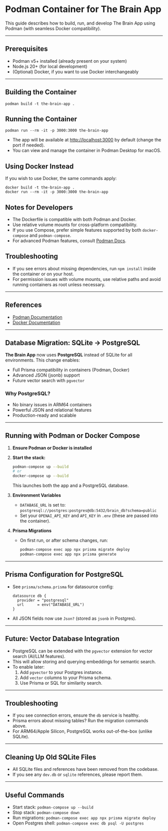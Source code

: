 # Podman Container for The Brain App

This guide describes how to build, run, and develop The Brain App using Podman (with seamless Docker compatibility).

---

## Prerequisites
- Podman v5+ installed (already present on your system)
- Node.js 20+ (for local development)
- (Optional) Docker, if you want to use Docker interchangeably

---

## Building the Container

```
podman build -t the-brain-app .
```

## Running the Container

```
podman run --rm -it -p 3000:3000 the-brain-app
```

- The app will be available at [http://localhost:3000](http://localhost:3000) by default (change the port if needed).
- You can view and manage the container in Podman Desktop for macOS.

## Using Docker Instead

If you wish to use Docker, the same commands apply:

```
docker build -t the-brain-app .
docker run --rm -it -p 3000:3000 the-brain-app
```

## Notes for Developers
- The Dockerfile is compatible with both Podman and Docker.
- Use relative volume mounts for cross-platform compatibility.
- If you use Compose, prefer simple features supported by both `docker-compose` and `podman-compose`.
- For advanced Podman features, consult [Podman Docs](https://podman.io/docs).

## Troubleshooting
- If you see errors about missing dependencies, run `npm install` inside the container or on your host.
- For permission issues with volume mounts, use relative paths and avoid running containers as root unless necessary.

---

## References
- [Podman Documentation](https://podman.io/docs)
- [Docker Documentation](https://docs.docker.com/)



---

## Database Migration: SQLite → PostgreSQL

**The Brain App** now uses **PostgreSQL** instead of SQLite for all environments. This change enables:

- Full Prisma compatibility in containers (Podman, Docker)
- Advanced JSON (jsonb) support
- Future vector search with `pgvector`

### Why PostgreSQL?

- No binary issues in ARM64 containers
- Powerful JSON and relational features
- Production-ready and scalable

---

## Running with Podman or Docker Compose

1. **Ensure Podman or Docker is installed**

2. **Start the stack:**

   ```sh
   podman-compose up --build
   # or
   docker-compose up --build
   ```

   This launches both the app and a PostgreSQL database.

3. **Environment Variables**

   - `DATABASE_URL` is set to: `postgresql://postgres:postgres@db:5432/brain_db?schema=public`
   - Set your `OPENAI_API_KEY` and `API_KEY` in `.env` (these are passed into the container).

4. **Prisma Migrations**

   - On first run, or after schema changes, run:

     ```sh
     podman-compose exec app npx prisma migrate deploy
     podman-compose exec app npx prisma generate
     ```

---

## Prisma Configuration for PostgreSQL

- See `prisma/schema.prisma` for datasource config:

  ```prisma
  datasource db {
    provider = "postgresql"
    url      = env("DATABASE_URL")
  }
  ```

- All JSON fields now use `Json?` (stored as `jsonb` in Postgres).

---

## Future: Vector Database Integration

- PostgreSQL can be extended with the `pgvector` extension for vector search (AI/LLM features).
- This will allow storing and querying embeddings for semantic search.
- To enable later:
  1. Add `pgvector` to your Postgres instance.
  2. Add `vector` columns to your Prisma schema.
  3. Use Prisma or SQL for similarity search.

---

## Troubleshooting

- If you see connection errors, ensure the `db` service is healthy.
- Prisma errors about missing tables? Run the migration commands above.
- For ARM64/Apple Silicon, PostgreSQL works out-of-the-box (unlike SQLite).

---

## Cleaning Up Old SQLite Files

- All SQLite files and references have been removed from the codebase.
- If you see any `dev.db` or `sqlite` references, please report them.

---

## Useful Commands

- Start stack: `podman-compose up --build`
- Stop stack: `podman-compose down`
- Run migrations: `podman-compose exec app npx prisma migrate deploy`
- Open Postgres shell: `podman-compose exec db psql -U postgres`

